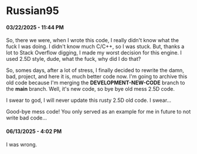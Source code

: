 # Russian95
#### 03/22/2025 - 11:44 PM

So, there we were, when I wrote this code, I really didn't know what the fuck I was doing. I didn't know much C/C++, so I was stuck. But, thanks a lot to Stack Overflow digging, I made my worst decision for this engine. I used 2.5D style, dude, what the fuck, why did I do that?

So, somes days, after a lot of stress, I finally decided to rewrite the damn, bad, project, and here it is, much better code now. I'm going to archive this old code because I'm merging the **DEVELOPMENT-NEW-CODE** branch to the **main** branch. Well, it's new code, so bye bye old mess 2.5D code.

I swear to god, I will never update this rusty 2.5D old code. I swear...

Good-bye mess code! You only served as an example for me in future to not write bad code...

#### 06/13/2025 - 4:02 PM

I was wrong.